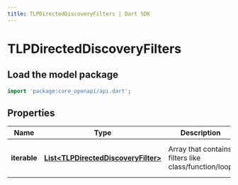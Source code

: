 ```yaml
---
title: TLPDirectedDiscoveryFilters | Dart SDK
---
```


# TLPDirectedDiscoveryFilters

## Load the model package
```dart
import 'package:core_openapi/api.dart';
```

## Properties
Name | Type | Description | Notes
------------ | ------------- | ------------- | -------------
**iterable** | [**List\<TLPDirectedDiscoveryFilter\>**](TLPDirectedDiscoveryFilter) | Array that contains filters like class/function/loop | [default to const []]




